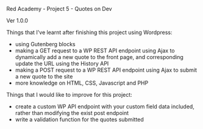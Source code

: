 Red Academy - Project 5 - Quotes on Dev

Ver 1.0.0

Things that I've learnt after finishing this project using Wordpress:
* using Gutenberg blocks 
* making a GET request to a WP REST API endpoint using Ajax to dynamically add a new quote to the front page, and corresponding update the URL using the History API
* making a POST request to a WP REST API endpoint using Ajax to submit a new quote to the site
* more knowledge on HTML, CSS, Javascript and PHP


Things that I would like to improve for this project:
* create a custom WP API endpoint with your custom field data included, rather than modifying the exist post endpoint
* write a validation function for the quotes submitted